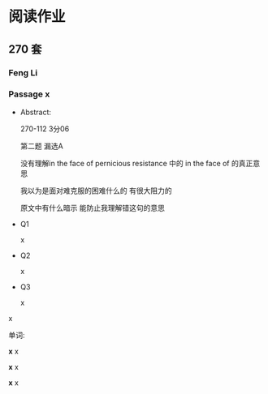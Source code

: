 # 阅读作业

## 270 套

### Feng Li

### Passage x

- Abstract:

  270-112 3分06 

  第二题 漏选A

  没有理解in the face of pernicious resistance 中的 in the face of 的真正意思

  我以为是面对难克服的困难什么的 有很大阻力的

  原文中有什么暗示 能防止我理解错这句的意思

- Q1

  x

- Q2

  x

- Q3

  x

x

单词:

**x** x

**x** x

**x** x